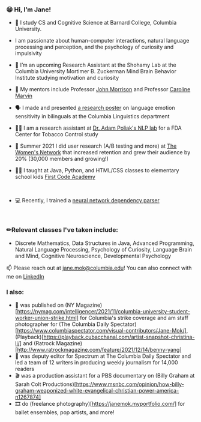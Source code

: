 ### 😁 Hi, I’m Jane!
- 🏫 I study CS and Cognitive Science at Barnard College, Columbia University.
- I am passionate about human-computer interactions, natural language processing and perception, and the psychology of curiosity and impulsivity

- 🧠 I’m an upcoming Research Assistant at the Shohamy Lab at the Columbia University Mortimer B. Zuckerman Mind Brain Behavior Institute studying motivation and curiosity

- 📖 My mentors include Professor [John Morrison](http://www.columbia.edu/~jrm2182/) and Professor [Caroline Marvin](https://psychology.columbia.edu/content/caroline-marvin)

- 🗣️ I made and presented [a research poster](https://drive.google.com/file/d/1zvhTfajoL4BX-34z6mwYOOCsg-O-8ljD/view?usp=sharing) on language emotion sensitivity in bilinguals at the Columbia Linguistics department
- 👩‍💻 I am a research assistant at [Dr. Adam Poliak's NLP lab](https://datascience.columbia.edu/people/adam-poliak/) for a FDA Center for Tobacco Control study
- 🤸 Summer 2021 I did user research (A/B testing and more) at [The Women's Network](https://www.thewomens.network/) that increased retention and grew their audience by 20% (30,000 members and growing!)
-  👩‍🏫 I taught at Java, Python, and HTML/CSS classes to elementary school kids [First Code Academy](https://www.firstcodeacademy.com/)

<br />

- 💻 Recently, I trained a [neural network dependency parser](https://github.com/janemok/Neural-Network-Dependency-Parsing)

<br />

### ✏Relevant classes I've taken include:

- Discrete Mathematics, Data Structures in Java, Advanced Programming, Natural Language Processing, Psychology of Curiosity, Language
Brain and Mind, Cognitive Neuroscience, Developmental Psychology

📫 Please reach out at jane.mok@columbia.edu! You can also connect with me on [LinkedIn](https://www.linkedin.com/in/mokjane/)


### I also: 
- 📸 was published on (NY Magazine)[https://nymag.com/intelligencer/2021/11/columbia-university-student-worker-union-strike.html] for Columbia's strike coverage and am staff photographer for (The Columbia Daily Spectator)[https://www.columbiaspectator.com/visual-contributors/Jane-Mok/], (Playback)[https://playback.cubacchanal.com/artist-snapshot-christina-li/] and (Ratrock Magazine)[http://www.ratrockmagazine.com/feature/2021/12/14/benny-yang]
- 📰 was deputy editor for Spectrum at The Columbia Daily Spectator and led a team of 12 writers in producing weekly journalism for 14,000 readers
- 🎬 was a production assistant for a PBS documentary on (Billy Graham at Sarah Colt Productions)[https://www.msnbc.com/opinion/how-billy-graham-weaponized-white-evangelical-christian-power-america-n1267874]
- 🎞 do (freelance photography)[https://janemok.myportfolio.com/] for ballet ensembles, pop artists, and more!

<!---
janemok/janemok is a ✨ special ✨ repository because its `README.md` (this file) appears on your GitHub profile.
You can click the Preview link to take a look at your changes.
--->

